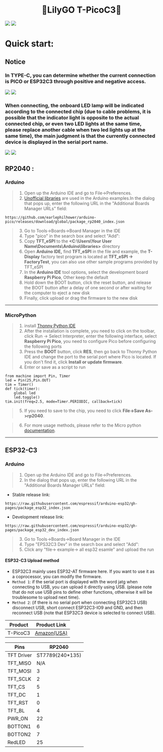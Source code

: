 <h1 align = "center"> 🌟LilyGO T-PicoC3🌟</h1>


![](image/T-PicoC3_en.jpg)
![](image/T-PicoC3_sp_en.jpg)

# Quick start:

## Notice 
### In TYPE-C, you can determine whether the current connection is PICO or ESP32C3 through positive and negative access. 
![](image/usb-pico.png)
![](image/usb-esp32c3.png)
### When connecting, the onboard LED lamp will be indicated according to the connected chip (due to cable problems, it is possible that the indicator light is opposite to the actual connected chip, or even two LED lights at the same time, please replace another cable when two led lights up at the same time), the main judgment is that the currently connected device is displayed in the serial port name.
![](image/select-pico.png)
![](image/select-esp32c3.png)


## RP2040 :
### Arduino

>1. Open up the Arduino IDE and go to File->Preferences.
>2. [Unofficial libraries](https://github.com/earlephilhower/arduino-pico) are used in the Arduino examples.In the dialog that pops up, enter the following URL in the "Additional Boards Manager URLs" field:
```
https://github.com/earlephilhower/arduino-pico/releases/download/global/package_rp2040_index.json
```
> 3. Go to Tools->Boards->Board Manager in the IDE
> 4. Type "pico" in the search box and select "Add":
> 5. Copy  **TFT_eSPI**  to the  **<C:\Users\Your User Name\Documents\Arduino\libraries>**  directory
> 6. Open **Arduino IDE,** find **TFT_eSPI** in the file and example, the **T-Display** factory test program is located at **TFT_eSPI -> FactoryTest**, you can also use other sample programs provided by TFT_eSPI
> 7. In the **Arduino IDE** tool options, select the development board  **Raspberry Pi Pico**, Other keep the default
> 8. Hold down the BOOT button, click the reset button, and release the BOOT button after a delay of one second or after waiting for the computer to eject a new disk
> 9. Finally, click upload or drag the firmware to the new disk
---
### MicroPython
>1. install [Thonny Python IDE](https://github.com/thonny/thonny/releases/download/v3.3.5/thonny-3.3.5.exe)
>2. After the installation is complete, you need to click on the toolbar, click Run -> Select Interpreter, enter the following interface, select **Raspberry Pi Pico**, you need to configure Pico before configuring the following ports
>3. Press the **BOOT** button, click **RES**, then go back to Thonny Python IDE and change the port to the serial port where Pico is located. If you don't find it, click **Install or update firmware**.
>4. Enter or save as a script to run
```
from machine import Pin, Timer
led = Pin(25,Pin.OUT)
tim = Timer()
def tick(timer):
    global led
    led.toggle()
tim.init(freq=2.5, mode=Timer.PERIODIC, callback=tick)
```
>5. If you need to save to the chip, you need to click **File->Save As->rp2040**.

>6. For more usage methods, please refer to the Micro python [documentation](http://docs.micropython.org/).

---
## ESP32-C3
### Arduino 
>1. Open up the Arduino IDE and go to File->Preferences.
>2. In the dialog that pops up, enter the following URL in the "Additional Boards Manager URLs" field:
* Stable release link:
```
https://raw.githubusercontent.com/espressif/arduino-esp32/gh-pages/package_esp32_index.json
```
* Development release link:
```
https://raw.githubusercontent.com/espressif/arduino-esp32/gh-pages/package_esp32_dev_index.json
```
> 3. Go to Tools->Boards->Board Manager in the IDE
> 4. Type "EPS32C3 Dev" in the search box and select "Add":
> 5. Click any "file-> example-> all esp32 esamle" and upload the run

#### ESP32-C3 Upload method
* ESP32C3 mainly uses ESP32-AT firmware here. If you want to use it as a coprocessor, you can modify the firmware.
* `Method 1`: if the serial port is displayed with the word jatg when connecting to USB, you can upload it directly using USB. (please note that do not use USB pins to define other functions, otherwise it will be troublesome to upload next time). 
* `Method 2`: (if there is no serial port when connecting ESP32C3 USB) disconnect USB, short connect ESP32C3-IO9 and GND, and then reconnect USB (note that ESP32C3 device is selected to connect USB).



| Product    |  Product Link  |
| :--------: | :------------: |
| T-PicoC3   | [Amazon(USA)](https://www.amazon.com/dp/B0B3RF87VG?ref=myi_title_dp)  |

| Pins       | RP2040          |
| ---------- | --------------- |
| TFT Driver | ST7789(240*135) |
| TFT_MISO   | N/A             |
| TFT_MOSI   | 3               |
| TFT_SCLK   | 2               |
| TFT_CS     | 5               |
| TFT_DC     | 1               |
| TFT_RST    | 0               |
| TFT_BL     | 4               |
| PWR_ON     | 22              |
| BOTTON1    | 6               |
| BOTTON2    | 7               |
| RedLED     | 25              |
